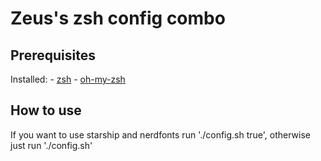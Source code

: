 # Zeus's zsh config combo

## Prerequisites

Installed:
	- [zsh](https://www.zsh.org/)
	- [oh-my-zsh](https://ohmyz.sh/)

## How to use

If you want to use starship and nerdfonts run './config.sh true', otherwise just run './config.sh'

